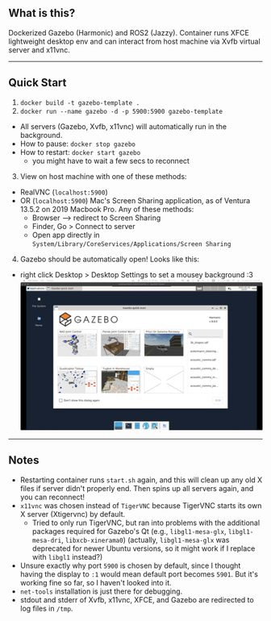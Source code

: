 ## What is this?

Dockerized Gazebo (Harmonic) and ROS2 (Jazzy).
Container runs XFCE lightweight desktop env and can interact from host machine via Xvfb virtual server and x11vnc.

---

## Quick Start

1. `docker build -t gazebo-template .`
2. `docker run --name gazebo -d -p 5900:5900 gazebo-template`
- All servers (Gazebo, Xvfb, x11vnc) will automatically run in the background.
- How to pause: `docker stop gazebo`
- How to restart: `docker start gazebo`
    - you might have to wait a few secs to reconnect

3. View on host machine with one of these methods:
- RealVNC (`localhost:5900`)
- OR (`localhost:5900`) Mac's Screen Sharing application, as of Ventura 13.5.2 on 2019 Macbook Pro. Any of these methods:
    - Browser --> redirect to Screen Sharing
    - Finder, Go > Connect to server
    - Open app directly in `System/Library/CoreServices/Applications/Screen Sharing`
4. Gazebo should be automatically open! Looks like this:
- right click Desktop > Desktop Settings to set a mousey background :3
![media](/media/startup.png)

---

## Notes
- Restarting container runs `start.sh` again, and this will clean up any old X files if server didn't properly end. Then spins up all servers again, and you can reconnect!
- `x11vnc` was chosen instead of `TigerVNC` because TigerVNC starts its own X server (Xtigervnc) by default. 
    - Tried to only run TigerVNC, but ran into problems with the additional packages required for Gazebo's Qt (e.g., `libgl1-mesa-glx`, `libgl1-mesa-dri`, `libxcb-xinerama0`) (actually, `libgl1-mesa-glx` was deprecated for newer Ubuntu versions, so it might work if I replace with `libgl1` instead?)
- Unsure exactly why port `5900` is chosen by default, since I thought having the display to `:1` would mean default port becomes `5901`. But it's working fine so far, so I haven't looked into it.
- `net-tools` installation is just there for debugging.
- stdout and stderr of Xvfb, x11vnc, XFCE, and Gazebo are redirected to log files in `/tmp`.